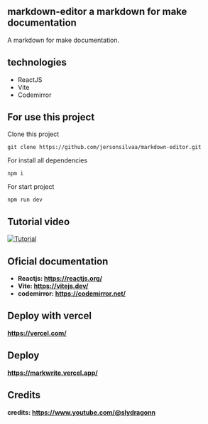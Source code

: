 ## markdown-editor a markdown for make documentation

A markdown for make documentation.

## technologies
* ReactJS
* Vite
* Codemirror

## For use this project

Clone this project

```
git clone https://github.com/jersonsilvaa/markdown-editor.git
```

For install all dependencies

```
npm i
```

For start project

```
npm run dev
```

## Tutorial video

[![Tutorial](https://i.ytimg.com/vi/iqH62Q7otJw/hqdefault.jpg?sqp=-oaymwEcCPYBEIoBSFXyq4qpAw4IARUAAIhCGAFwAcABBg==&rs=AOn4CLC-BajEdSTPRM6G80SkAM6KmAnjyQw)](https://www.youtube.com/watch?v=iqH62Q7otJw)

## Oficial documentation
* **Reactjs: https://reactjs.org/**
* **Vite: https://vitejs.dev/**
* **codemirror: https://codemirror.net/**

## Deploy with vercel
**https://vercel.com/**

## Deploy
**https://markwrite.vercel.app/**

## Credits
**credits: https://www.youtube.com/@slydragonn**
